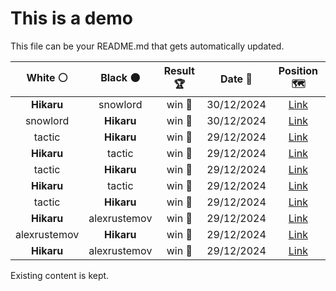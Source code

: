 # This is a demo

This file can be your README.md that gets automatically updated.

<!--START_SECTION:chessStats-->
<!-- Automatically generated with https://github.com/Balastrong/chess-stats-action -->

| White ⚪ | Black ⚫ | Result 🏆 | Date 📅 | Position 🗺️ |
|:---:|:---:|:---:|:---:|:---:|
| **Hikaru** | snowlord | win 🥇 | 30/12/2024 | <a href="http://www.ee.unb.ca/cgi-bin/tervo/fen.pl?select=5r2/1pp1RP2/1k6/3P4/2P3p1/6P1/7K/8 b - -">Link</a> |
| snowlord | **Hikaru** | win 🥇 | 30/12/2024 | <a href="http://www.ee.unb.ca/cgi-bin/tervo/fen.pl?select=8/6k1/7p/4K2P/1p2PNp1/1B4P1/1P3q2/8 w - -">Link</a> |
| tactic | **Hikaru** | win 🥇 | 29/12/2024 | <a href="http://www.ee.unb.ca/cgi-bin/tervo/fen.pl?select=3r1r2/2q3k1/p2p2pp/1p1PppQ1/3R1nP1/P1P4P/1P3P2/4RBK1 w - -">Link</a> |
| **Hikaru** | tactic | win 🥇 | 29/12/2024 | <a href="http://www.ee.unb.ca/cgi-bin/tervo/fen.pl?select=4rr1k/R4pbp/3q2p1/2RN4/3P4/P3PQP1/5PKP/8 b - -">Link</a> |
| tactic | **Hikaru** | win 🥇 | 29/12/2024 | <a href="http://www.ee.unb.ca/cgi-bin/tervo/fen.pl?select=5rk1/7p/3pp1pP/p1n5/4P1Q1/2q5/P1r2PK1/4RR2 w - -">Link</a> |
| **Hikaru** | tactic | win 🥇 | 29/12/2024 | <a href="http://www.ee.unb.ca/cgi-bin/tervo/fen.pl?select=7k/r7/5P1p/3Q3p/8/6P1/6K1/8 b - -">Link</a> |
| tactic | **Hikaru** | win 🥇 | 29/12/2024 | <a href="http://www.ee.unb.ca/cgi-bin/tervo/fen.pl?select=1N6/5p1p/p5pb/8/3k4/p4P2/2P2PKP/5B2 w - -">Link</a> |
| **Hikaru** | alexrustemov | win 🥇 | 29/12/2024 | <a href="http://www.ee.unb.ca/cgi-bin/tervo/fen.pl?select=8/8/5rp1/3pk3/8/6R1/5PK1/5B2 b - -">Link</a> |
| alexrustemov | **Hikaru** | win 🥇 | 29/12/2024 | <a href="http://www.ee.unb.ca/cgi-bin/tervo/fen.pl?select=8/8/8/K1k5/R1b5/8/8/2r5 w - -">Link</a> |
| **Hikaru** | alexrustemov | win 🥇 | 29/12/2024 | <a href="http://www.ee.unb.ca/cgi-bin/tervo/fen.pl?select=1r1b2k1/1r3ppn/2q1P2p/p2p4/P1pP2PP/2P2QB1/2B2R2/5RK1 b - -">Link</a> |

<!--END_SECTION:chessStats-->

Existing content is kept.

